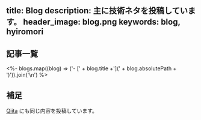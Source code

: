 title: Blog
description: 主に技術ネタを投稿しています。
header_image: blog.png
keywords: blog, hyiromori
---

## 記事一覧

<%- blogs.map((blog) => ('- [' + blog.title +'](' + blog.absolutePath + ')')).join('\n') %>

## 補足

[Qiita](https://qiita.com/hyiromori) にも同じ内容を投稿しています。

